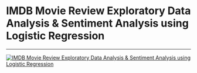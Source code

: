 # IMDB Movie Review Exploratory Data Analysis & Sentiment Analysis using Logistic Regression
***
[![IMDB Movie Review Exploratory Data Analysis & Sentiment Analysis using Logistic Regression](https://img.youtube.com/vi/psStb03Qvss/0.jpg)](https://www.youtube.com/watch?v=psStb03Qvss)
